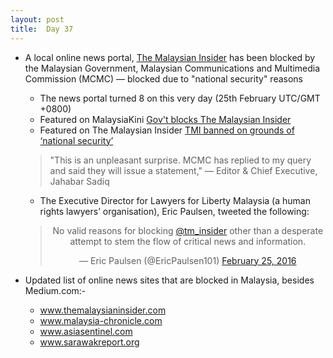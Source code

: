 ```yaml
---
layout: post
title:  Day 37
---
```

	
- A local online news portal, <a href="http://www.themalaysianinsider.com/" target="_blank">The Malaysian Insider</a> has been blocked by the Malaysian Government, Malaysian Communications and Multimedia Commission (MCMC) &mdash; blocked due to "national security" reasons

	- The news portal turned 8 on this very day (25th February UTC/GMT +0800)
	- Featured on MalaysiaKini <a href="https://www.malaysiakini.com/news/331711" target="_blank">Gov't blocks The Malaysian Insider</a>
	- Featured on The Malaysian Insider <a href="http://www.themalaysianinsider.com/malaysia/article/tmi-turns-8-cut-off-from-selected-net-providers" target="">TMI banned on grounds of ‘national security’</a>
	
	> "This is an unpleasant surprise. MCMC has replied to my query and said they will issue a statement," &mdash; Editor &amp; Chief Executive, Jahabar Sadiq
	
	- The Executive Director for Lawyers for Liberty Malaysia (a human rights lawyers’ organisation), Eric Paulsen, tweeted the following:
	
	<center>
		<blockquote class="twitter-tweet" data-lang="en"><p lang="en" dir="ltr">No valid reasons for blocking <a href="https://twitter.com/tm_insider">@tm_insider</a> other than a desperate attempt to stem the flow of critical news and information.</p>&mdash; Eric Paulsen (@EricPaulsen101) <a href="https://twitter.com/EricPaulsen101/status/702806547345244160">February 25, 2016</a></blockquote>
	</center>
	
- Updated list of online news sites that are blocked in Malaysia, besides Medium.com:-
	
	- www.themalaysianinsider.com
	- www.malaysia-chronicle.com
	- www.asiasentinel.com
	- www.sarawakreport.org